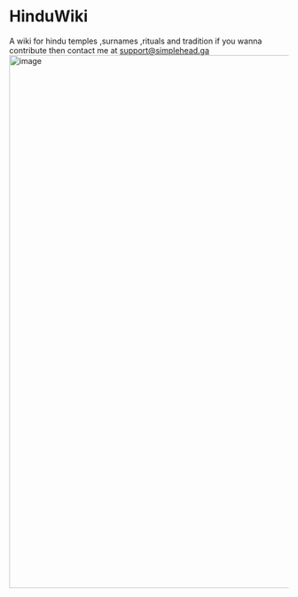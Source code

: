 # HinduWiki
A wiki for hindu temples ,surnames ,rituals and tradition if you wanna contribute then contact me at support@simplehead.ga
<img width="960" alt="image" src="https://user-images.githubusercontent.com/76025286/168414529-9275f626-c516-454d-ab75-d9d825257629.png">
